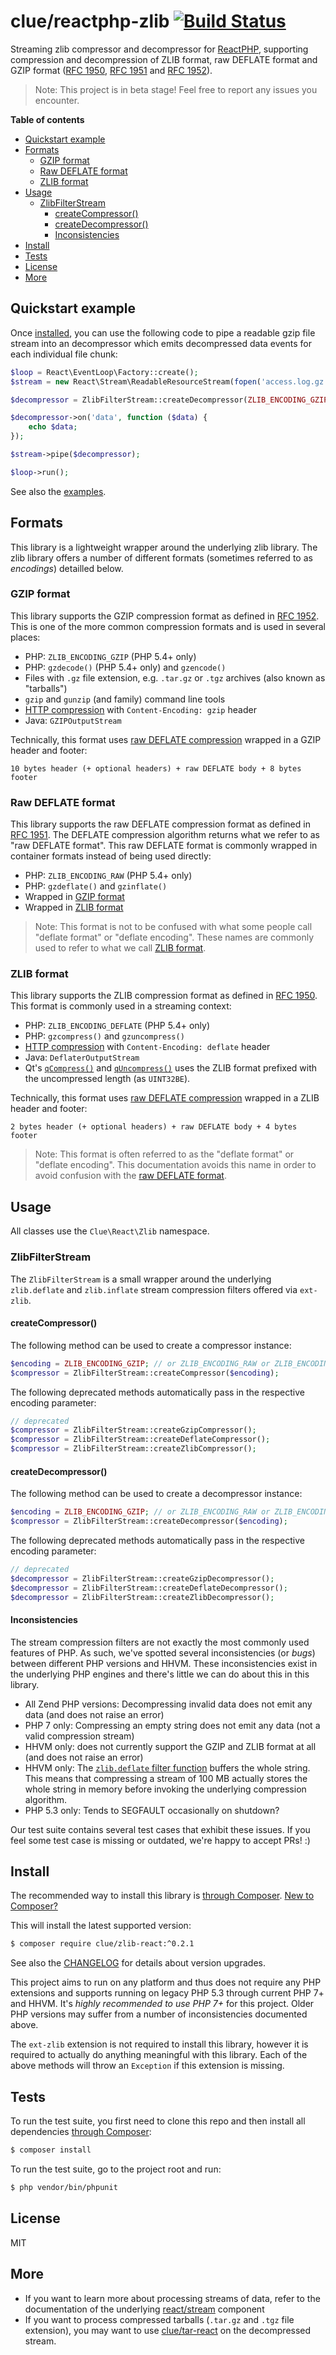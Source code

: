 # clue/reactphp-zlib [![Build Status](https://travis-ci.org/clue/reactphp-zlib.svg?branch=master)](https://travis-ci.org/clue/reactphp-zlib)

Streaming zlib compressor and decompressor for [ReactPHP](http://reactphp.org/),
supporting compression and decompression of ZLIB format, raw DEFLATE format and
GZIP format ([RFC 1950](https://tools.ietf.org/html/rfc1950),
[RFC 1951](https://tools.ietf.org/html/rfc1951) and
[RFC 1952](https://tools.ietf.org/html/rfc1952)).

> Note: This project is in beta stage! Feel free to report any issues you encounter.

**Table of contents**

* [Quickstart example](#quickstart-example)
* [Formats](#formats)
  * [GZIP format](#gzip-format)
  * [Raw DEFLATE format](#raw-deflate-format)
  * [ZLIB format](#zlib-format)
* [Usage](#usage)
  * [ZlibFilterStream](#zlibfilterstream)
    * [createCompressor()](#createcompressor)
    * [createDecompressor()](#createdecompressor)
    * [Inconsistencies](#inconsistencies)
* [Install](#install)
* [Tests](#tests)
* [License](#license)
* [More](#more)

## Quickstart example

Once [installed](#install), you can use the following code to pipe a readable
gzip file stream into an decompressor which emits decompressed data events for
each individual file chunk:

```php
$loop = React\EventLoop\Factory::create();
$stream = new React\Stream\ReadableResourceStream(fopen('access.log.gz', 'r'), $loop);

$decompressor = ZlibFilterStream::createDecompressor(ZLIB_ENCODING_GZIP);

$decompressor->on('data', function ($data) {
    echo $data;
});

$stream->pipe($decompressor);

$loop->run();
```

See also the [examples](examples).

## Formats

This library is a lightweight wrapper around the underlying zlib library.
The zlib library offers a number of different formats (sometimes referred to as *encodings*) detailled below.

### GZIP format

This library supports the GZIP compression format as defined in [RFC 1952](https://tools.ietf.org/html/rfc1952).
This is one of the more common compression formats and is used in several places:

* PHP: `ZLIB_ENCODING_GZIP` (PHP 5.4+ only)
* PHP: `gzdecode()` (PHP 5.4+ only) and `gzencode()`
* Files with `.gz` file extension, e.g. `.tar.gz` or `.tgz` archives (also known as "tarballs")
* `gzip` and `gunzip` (and family) command line tools
* [HTTP compression](https://en.wikipedia.org/wiki/HTTP_compression) with `Content-Encoding: gzip` header
* Java: `GZIPOutputStream`

Technically, this format uses [raw DEFLATE compression](#raw-deflate-format) wrapped in a GZIP header and footer:

```
10 bytes header (+ optional headers) + raw DEFLATE body + 8 bytes footer
```

### Raw DEFLATE format

This library supports the raw DEFLATE compression format as defined in [RFC 1951](https://tools.ietf.org/html/rfc1951).
The DEFLATE compression algorithm returns what we refer to as "raw DEFLATE format".
This raw DEFLATE format is commonly wrapped in container formats instead of being used directly:

* PHP: `ZLIB_ENCODING_RAW` (PHP 5.4+ only)
* PHP: `gzdeflate()` and `gzinflate()`
* Wrapped in [GZIP format](#gzip-format)
* Wrapped in [ZLIB format](#zlib-format)

> Note: This format is not to be confused with what some people call "deflate format" or "deflate encoding".
These names are commonly used to refer to what we call [ZLIB format](#zlib-format).

### ZLIB format

This library supports the ZLIB compression format as defined in [RFC 1950](https://tools.ietf.org/html/rfc1950).
This format is commonly used in a streaming context:

* PHP: `ZLIB_ENCODING_DEFLATE` (PHP 5.4+ only)
* PHP: `gzcompress()` and `gzuncompress()`
* [HTTP compression](https://en.wikipedia.org/wiki/HTTP_compression) with `Content-Encoding: deflate` header
* Java: `DeflaterOutputStream`
* Qt's [`qCompress()`](http://doc.qt.io/qt-4.8/qbytearray.html#qCompress)
  and [`qUncompress()`](http://doc.qt.io/qt-4.8/qbytearray.html#qUncompress)
  uses the ZLIB format prefixed with the uncompressed length (as `UINT32BE`).

Technically, this format uses [raw DEFLATE compression](#raw-deflate-format) wrapped in a ZLIB header and footer:

```
2 bytes header (+ optional headers) + raw DEFLATE body + 4 bytes footer
```

> Note: This format is often referred to as the "deflate format" or "deflate encoding".
This documentation avoids this name in order to avoid confusion with the [raw DEFLATE format](#raw-deflate-format).

## Usage

All classes use the `Clue\React\Zlib` namespace.

### ZlibFilterStream

The `ZlibFilterStream` is a small wrapper around the underlying `zlib.deflate` and `zlib.inflate`
stream compression filters offered via `ext-zlib`.

#### createCompressor()

The following method can be used to create a compressor instance:

```php
$encoding = ZLIB_ENCODING_GZIP; // or ZLIB_ENCODING_RAW or ZLIB_ENCODING_DEFLATE
$compressor = ZlibFilterStream::createCompressor($encoding);
```

The following deprecated methods automatically pass in the respective encoding parameter:

```php
// deprecated
$compressor = ZlibFilterStream::createGzipCompressor();
$compressor = ZlibFilterStream::createDeflateCompressor();
$compressor = ZlibFilterStream::createZlibCompressor();
```

#### createDecompressor()

The following method can be used to create a decompressor instance:

```php
$encoding = ZLIB_ENCODING_GZIP; // or ZLIB_ENCODING_RAW or ZLIB_ENCODING_DEFLATE
$compressor = ZlibFilterStream::createDecompressor($encoding);
```

The following deprecated methods automatically pass in the respective encoding parameter:

```php
// deprecated
$decompressor = ZlibFilterStream::createGzipDecompressor();
$decompressor = ZlibFilterStream::createDeflateDecompressor();
$decompressor = ZlibFilterStream::createZlibDecompressor();
```

#### Inconsistencies

The stream compression filters are not exactly the most commonly used features of PHP.
As such, we've spotted several inconsistencies (or *bugs*) between different PHP versions and HHVM.
These inconsistencies exist in the underlying PHP engines and there's little we can do about this in this library.

* All Zend PHP versions: Decompressing invalid data does not emit any data (and does not raise an error)
* PHP 7 only: Compressing an empty string does not emit any data (not a valid compression stream)
* HHVM only: does not currently support the GZIP and ZLIB format at all (and does not raise an error)
* HHVM only: The [`zlib.deflate` filter function](https://github.com/facebook/hhvm/blob/fee8ae39ce395c7b9b8910dfde6f22a7745aea83/hphp/system/php/stream/default-filters.php#L77) buffers the whole string. This means that compressing a stream of 100 MB actually stores the whole string in memory before invoking the underlying compression algorithm.
* PHP 5.3 only: Tends to SEGFAULT occasionally on shutdown?

Our test suite contains several test cases that exhibit these issues.
If you feel some test case is missing or outdated, we're happy to accept PRs! :)

## Install

The recommended way to install this library is [through Composer](https://getcomposer.org).
[New to Composer?](https://getcomposer.org/doc/00-intro.md)

This will install the latest supported version:

```bash
$ composer require clue/zlib-react:^0.2.1
```

See also the [CHANGELOG](CHANGELOG.md) for details about version upgrades.

This project aims to run on any platform and thus does not require any PHP
extensions and supports running on legacy PHP 5.3 through current PHP 7+ and
HHVM.
It's *highly recommended to use PHP 7+* for this project.
Older PHP versions may suffer from a number of inconsistencies documented above.

The `ext-zlib` extension is not required to install this library, however it
is required to actually do anything meaningful with this library.
Each of the above methods will throw an `Exception` if this extension is
missing.

## Tests

To run the test suite, you first need to clone this repo and then install all
dependencies [through Composer](https://getcomposer.org):

```bash
$ composer install
```

To run the test suite, go to the project root and run:

```bash
$ php vendor/bin/phpunit
```

## License

MIT

## More

* If you want to learn more about processing streams of data, refer to the documentation of
  the underlying [react/stream](https://github.com/reactphp/stream) component
* If you want to process compressed tarballs (`.tar.gz` and `.tgz` file extension), you may
  want to use [clue/tar-react](https://github.com/clue/php-tar-react) on the decompressed stream.
